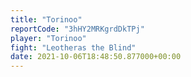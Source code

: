 ```yaml
---
title: "Torinoo"
reportCode: "3hHY2MRKgrdDkTPj"
player: "Torinoo"
fight: "Leotheras the Blind"
date: 2021-10-06T18:48:50.877000+00:00
---
```


